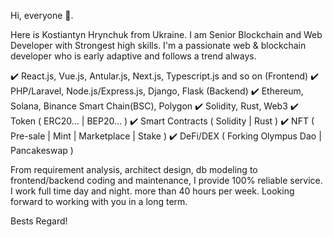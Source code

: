 Hi, everyone 👋. 

Here is Kostiantyn Hrynchuk from Ukraine.
I am Senior Blockchain and Web Developer with Strongest high skills. I'm a passionate web & blockchain developer who is early adaptive and follows a trend always.

 ✔️ React.js, Vue.js, Antular.js, Next.js, Typescript.js and so on (Frontend) 
 ✔️ PHP/Laravel, Node.js/Express.js, Django, Flask (Backend) 
 ✔️ Ethereum, Solana, Binance Smart Chain(BSC), Polygon 
 ✔️ Solidity, Rust, Web3 
 ✔️ Token ( ERC20... | BEP20... ) 
 ✔️ Smart Contracts ( Solidity | Rust ) 
 ✔️ NFT ( Pre-sale | Mint | Marketplace | Stake ) 
 ✔️ DeFi/DEX ( Forking Olympus Dao | Pancakeswap )
 
From requirement analysis, architect design, db modeling to frontend/backend coding and maintenance, I provide 100% reliable service.
I work full time day and night. more than 40 hours per week. Looking forward to working with you in a long term.

Bests Regard!
